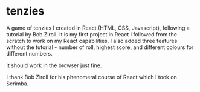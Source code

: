 # tenzies

A game of tenzies I created in React (HTML, CSS, Javascript), following a tutorial by Bob Ziroll. It is my first project in React I followed from the scratch to work on my React capabilities.
I also added three features without the tutorial - number of roll, highest score, and different colours for different numbers.

It should work in the browser just fine.

I thank Bob Ziroll for his phenomeral course of React which I took on Scrimba.
